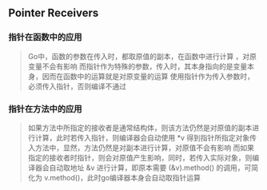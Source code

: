 ## Pointer Receivers
### 指针在函数中的应用
>Go中，函数的参数在传入时，都取原值的副本，在函数中进行计算 ，对原变量不会有影响
>而指针作为特殊的参数，传入时，其本身指向的是变量本身，因而在函数中的运算就是对原变量的运算
>使用指针作为传入参数时，必须传入指针，否则编译不通过
### 指针在方法中的应用
>如果方法中所指定的接收者是通常结构体，则该方法仍然是对原值的副本进行计算，此时若传入指针，则编译器会自动使用 *v 得到指针所指定对象传入方法中，显然，方法仍然是对副本进行计算，对原值不会有影响
>而如果指定的接收者时指针，则会对原值产生影响，同时，若传入实际对象，则编译器会自动取地址 &v 进行计算，即原本需要 (&v).method() 的调用，可简化为 v.method()，此时go编译器本身会自动取指针运算